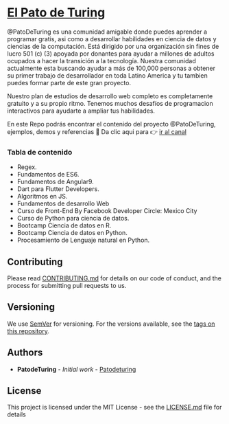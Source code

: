 # [El Pato de Turing](https://www.youtube.com/channel/UCpaTld6qX3rt9lDPXqV0bcA)

@PatoDeTuring es una comunidad amigable donde puedes aprender a programar gratis, asi como a desarrollar habilidades en ciencia de datos y ciencias de la computación. Está dirigido por una organización sin fines de lucro 501 (c) (3) apoyada por donantes para ayudar a millones de adultos ocupados a hacer la transición a la tecnología. Nuestra comunidad actualmente esta buscando ayudar a más de 100,000 personas a obtener su primer trabajo de desarrollador en toda Latino America y tu tambien puedes formar parte de este gran proyecto.

Nuestro plan de estudios de desarrollo web completo es completamente gratuito y a su propio ritmo. Tenemos muchos desafíos de programacion interactivos para ayudarte a ampliar tus habilidades.

En este Repo podrás encontrar el contenido del proyecto @PatoDeTuring, ejemplos, demos y referencias 🐙
Da clic aqui para 👉 [ir al canal](https://www.youtube.com/channel/UCpaTld6qX3rt9lDPXqV0bcA)

### Tabla de contenido

* Regex.
* Fundamentos de ES6.
* Fundamentos de Angular9.
* Dart para Flutter Developers.
* Algoritmos en JS.
* Fundamentos de desarrollo Web
* Curso de Front-End By Facebook Developer Circle: Mexico City
* Curso de Python para ciencia de datos.
* Bootcamp Ciencia de datos en R.
* Bootcamp Ciencia de datos en Python.
* Procesamiento de Lenguaje natural en Python.

## Contributing

Please read [CONTRIBUTING.md](https://gist.github.com/PurpleBooth/b24679402957c63ec426) for details on our code of conduct, and the process for submitting pull requests to us.

## Versioning

We use [SemVer](http://semver.org/) for versioning. For the versions available, see the [tags on this repository](https://github.com/your/project/tags). 

## Authors

* **PatodeTuring** - *Initial work* - [Patodeturing](https://github.com/Alquimista3301)

## License

This project is licensed under the MIT License - see the [LICENSE.md](LICENSE.md) file for details

